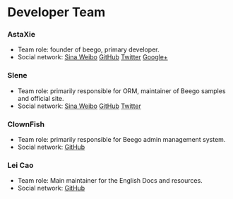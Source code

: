 # Developer Team

### AstaXie

- Team role: founder of beego, primary developer.
- Social network: [Sina Weibo](http://weibo.com/533452688) [GitHub](https://github.com/astaxie) [Twitter](https://twitter.com/astaxie) [Google+](https://plus.google.com/u/0/111292884696033638814)

### Slene

- Team role: primarily responsible for ORM, maintainer of Beego samples and official site.
- Social network: [Sina Weibo](http://weibo.com/slene) [GitHub](https://github.com/slene) [Twitter](https://twitter.com/slene)


### ClownFish

- Team role: primarily responsible for Beego admin management system.
- Social network: [GitHub](https://github.com/osgochina)

### Lei Cao

- Team role: Main maintainer for the English Docs and resources.
- Social network: [GitHub](https://github.com/lei-cao)